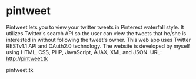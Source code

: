 pintweet
========

Pintweet lets you to view your twitter tweets in Pinterest waterfall style. It utilizes Twitter's search API so the user can view the tweets that he/she is interested in without following the tweet's owner. This web app uses Twitter RESTv1.1 API and OAuth2.0 technology. The website is developed by myself using HTML, CSS, PHP, JavaScript, AJAX, XML and JSON. URL: http://pintweet.tk

pintweet.tk
